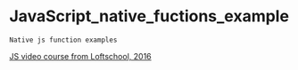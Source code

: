 # JavaScript_native_fuctions_example
`Native js function examples`

[JS video course from Loftschool, 2016](https://drive.google.com/open?id=1Ux9tuHCq40of6Vm_C2ML2l2D-Kzyvi9g)